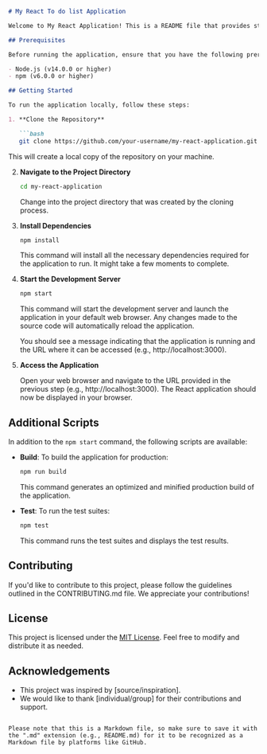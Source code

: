 
```markdown
# My React To do list Application

Welcome to My React Application! This is a README file that provides step-by-step instructions on how to run the application locally on your machine.

## Prerequisites

Before running the application, ensure that you have the following prerequisites installed on your machine:

- Node.js (v14.0.0 or higher)
- npm (v6.0.0 or higher)

## Getting Started

To run the application locally, follow these steps:

1. **Clone the Repository**

   ```bash
   git clone https://github.com/your-username/my-react-application.git
   ```

   This will create a local copy of the repository on your machine.

2. **Navigate to the Project Directory**

   ```bash
   cd my-react-application
   ```

   Change into the project directory that was created by the cloning process.

3. **Install Dependencies**

   ```bash
   npm install
   ```

   This command will install all the necessary dependencies required for the application to run. It might take a few moments to complete.

4. **Start the Development Server**

   ```bash
   npm start
   ```

   This command will start the development server and launch the application in your default web browser. Any changes made to the source code will automatically reload the application.

   You should see a message indicating that the application is running and the URL where it can be accessed (e.g., http://localhost:3000).

5. **Access the Application**

   Open your web browser and navigate to the URL provided in the previous step (e.g., http://localhost:3000). The React application should now be displayed in your browser.

## Additional Scripts

In addition to the `npm start` command, the following scripts are available:

- **Build**: To build the application for production:

  ```bash
  npm run build
  ```

  This command generates an optimized and minified production build of the application.

- **Test**: To run the test suites:

  ```bash
  npm test
  ```

  This command runs the test suites and displays the test results.

## Contributing

If you'd like to contribute to this project, please follow the guidelines outlined in the CONTRIBUTING.md file. We appreciate your contributions!

## License

This project is licensed under the [MIT License](LICENSE). Feel free to modify and distribute it as needed.

## Acknowledgements

- This project was inspired by [source/inspiration].
- We would like to thank [individual/group] for their contributions and support.
```

Please note that this is a Markdown file, so make sure to save it with the ".md" extension (e.g., README.md) for it to be recognized as a Markdown file by platforms like GitHub.

